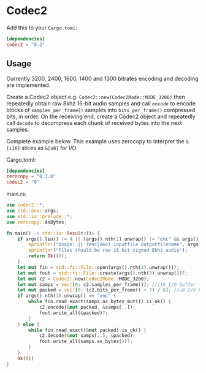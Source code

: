 # Codec2

Add this to your `Cargo.toml`:

```toml
[dependencies]
codec2 = "0.2"
```

## Usage
Currently 3200, 2400, 1600, 1400 and 1300 bitrates encoding and decoding are implemented.

Create a Codec2 object e.g. `Codec2::new(Codec2Mode::MODE_3200)` then repeatedly obtain raw 8khz
16-bit audio samples and call `encode` to encode blocks of `samples_per_frame()` samples into
`bits_per_frame()` compressed bits, in order. On the receiving end, create a Codec2 object and
repeatedly call `decode` to decompress each chunk of received bytes into the next samples.

Complete example below. This example uses zerocopy to interpret the `&[i16]` slices as `&[u8]` for
I/O.

Cargo.toml:

```toml
[dependencies]
zerocopy = "0.3.0"
codec2 = "0"
```

main.rs:

```rust
use codec2::*;
use std::env::args;
use std::io::prelude::*;
use zerocopy::AsBytes;

fn main() -> std::io::Result<()> {
    if args().len() != 4 || (args().nth(1).unwrap() != "enc" && args().nth(1).unwrap() != "dec") {
        eprintln!("Usage: {} (enc|dec) inputfile outputfilename", args().nth(0).unwrap());
        eprintln!("Files should be raw 16-bit signed 8khz audio");
        return Ok(());
    }
    let mut fin = std::fs::File::open(args().nth(2).unwrap())?;
    let mut fout = std::fs::File::create(args().nth(3).unwrap())?;
    let mut c2 = Codec2::new(Codec2Mode::MODE_3200);
    let mut samps = vec![0; c2.samples_per_frame()]; //i16 I/O buffer
    let mut packed = vec![0; (c2.bits_per_frame() + 7) / 8]; //u8 I/O buffer for encoded bits
    if args().nth(1).unwrap() == "enc" {
        while fin.read_exact(samps.as_bytes_mut()).is_ok() {
            c2.encode(&mut packed, &samps[..]);
            fout.write_all(&packed)?;
        }
    } else {
        while fin.read_exact(&mut packed).is_ok() {
            c2.decode(&mut samps[..], &packed);
            fout.write_all(samps.as_bytes())?;
        }
    }
    Ok(())
}
```
